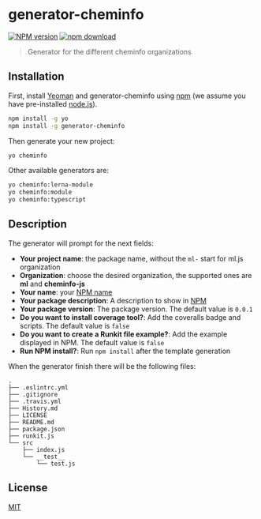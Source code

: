 # generator-cheminfo

[![NPM version][npm-image]][npm-url]
[![npm download][download-image]][download-url]

> Generator for the different cheminfo organizations

## Installation

First, install [Yeoman](http://yeoman.io) and generator-cheminfo using [npm](https://www.npmjs.com/) (we assume you have pre-installed [node.js](https://nodejs.org/)).

```bash
npm install -g yo
npm install -g generator-cheminfo
```

Then generate your new project:

```bash
yo cheminfo
```

Other available generators are:

```bash
yo cheminfo:lerna-module
yo cheminfo:module
yo cheminfo:typescript
```

## Description

The generator will prompt for the next fields:

- **Your project name**: the package name, without the `ml-` start for ml.js organization
- **Organization**: choose the desired organization, the supported ones are **ml** and **cheminfo-js**
- **Your name**: your [NPM name](https://docs.npmjs.com/files/package.json#people-fields-author-contributors)
- **Your package description**: A description to show in [NPM](https://docs.npmjs.com/files/package.json#description-1)
- **Your package version**: The package version. The default value is `0.0.1`
- **Do you want to install coverage tool?**: Add the coveralls badge and scripts. The default value is `false`
- **Do you want to create a Runkit file example?**: Add the example displayed in NPM. The default value is `false`
- **Run NPM install?**: Run `npm install` after the template generation

When the generator finish there will be the following files:

```
.
├── .eslintrc.yml
├── .gitignore
├── .travis.yml
├── History.md
├── LICENSE
├── README.md
├── package.json
├── runkit.js
└── src
    ├── index.js
    └── __test__
        └── test.js
```

## License

[MIT](./LICENSE)

[npm-image]: https://badge.fury.io/js/generator-cheminfo.svg
[npm-url]: https://npmjs.org/package/generator-cheminfo
[download-image]: https://img.shields.io/npm/dm/generator-cheminfo.svg?style=flat-square
[download-url]: https://npmjs.org/package/generator-cheminfo
